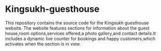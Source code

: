 # Kingsukh-guesthouse
This repository contains the source code for the Kingsukh guesthouse website. The website features sections for information about the guest house,room options,services offered,a photo gallery,and contact details.It includes a dynamic live counter for bookings and happy customers,which activates when the section is in view.
